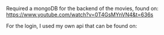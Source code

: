 Required a mongoDB for the backend of the movies, found on: https://www.youtube.com/watch?v=0T4GsMYnVN4&t=636s

For the login, I used my own api that can be found on:
